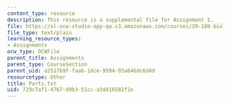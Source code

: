 ```yaml
---
content_type: resource
description: This resource is a supplemental file for Assignment 1.
file: https://ol-ocw-studio-app-qa.s3.amazonaws.com/courses/20-180-biological-engineering-programming-spring-2006/729c7af14767d9b351cca3d416502f1e_Parts.txt
file_type: text/plain
learning_resource_types:
- Assignments
ocw_type: OCWFile
parent_title: Assignments
parent_type: CourseSection
parent_uid: a2517b9f-faab-1dce-9594-95a646dc6d4d
resourcetype: Other
title: Parts.txt
uid: 729c7af1-4767-d9b3-51cc-a3d416502f1e
---
```

